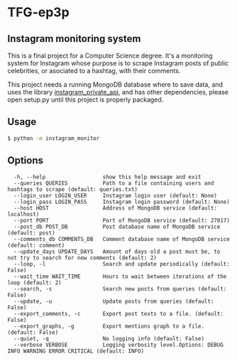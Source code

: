 TFG-ep3p
========

Instagram monitoring system
---------------------------

This is a final project for a Computer Science degree. It's a monitoring system for Instagram whose purpose is to scrape Instagram posts of public celebrities, or asociated to a hashtag, with their comments.

This project needs a running MongoDB database where to save data, and uses the library [instagram_private_api](https://github.com/ping/instagram_private_api), and has other dependencies, please open setup.py until this project is properly packaged.


Usage
-----
```bash
$ python -m instagram_monitor    
```

Options
-------
```
  -h, --help                  show this help message and exit
  --queries QUERIES           Path to a file containing users and hashtags to scrape (default: queries.txt)
  --login_user LOGIN_USER     Instagram login user (default: None)
  --login_pass LOGIN_PASS     Instagram login password (default: None)
  --host HOST                 Address of MongoDB service (default: localhost)
  --port PORT                 Port of MongoDB service (default: 27017)
  --post_db POST_DB           Post database name of MongoDB service (default: post)
  --comments_db COMMENTS_DB   Comment database name of MongoDB service (default: comment)
  --update_days UPDATE_DAYS   Amount of days old a post must be, to not try to search for new comments (default: 2)
  --loop, -l                  Search and update periodically (default: False)
  --wait_time WAIT_TIME       Hours to wait between iterations of the loop (default: 2)
  --search, -s                Search new posts from queries (default: False)
  --update, -u                Update posts from queries (default: False)
  --export_comments, -c       Export post texts to a file. (default: False)
  --export_graphs, -g         Export mentions graph to a file. (default: False)
  --quiet, -q                 No logging info (default: False)
  --verbose VERBOSE           Logging verbosity level.Options: DEBUG INFO WARNING ERROR CRITICAL (default: INFO)
```
